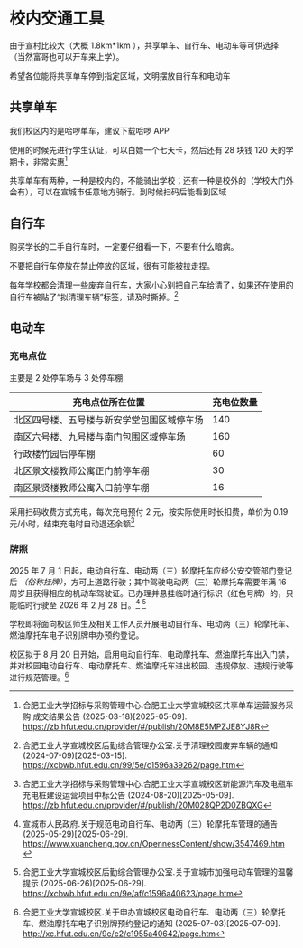 # 校内交通工具

由于宣村比较大（大概 1.8km\*1km ），共享单车、自行车、电动车等可供选择（当然富哥也可以开车来上学）。

希望各位能将共享单车停到指定区域，文明摆放自行车和电动车

## 共享单车

我们校区内的是哈啰单车，建议下载哈啰 APP

使用的时候先进行学生认证，可以白嫖一个七天卡，然后还有 28 块钱 120 天的学期卡，非常实惠[^1]

共享单车有两种，一种是校内的，不能骑出学校；还有一种是校外的（学校大门外会有），可以在宣城市任意地方骑行。到时候扫码后能看到区域

## 自行车

购买学长的二手自行车时，一定要仔细看一下，不要有什么暗病。

不要把自行车停放在禁止停放的区域，很有可能被拉走捏。

每年学校都会清理一些废弃自行车，大家小心别把自己车给清了，如果还在使用的自行车被贴了“拟清理车辆”标签，请及时撕掉。[^2]

## 电动车

### 充电点位

主要是 2 处停车场与 3 处停车棚:

| 充电点位所在位置                           | 充电位数量 |
| ------------------------------------------ | ---------- |
| 北区四号楼、五号楼与新安学堂包围区域停车场 | 140        |
| 南区六号楼、九号楼与南门包围区域停车场     | 160        |
| 行政楼竹园后停车棚                         | 60         |
| 北区景文楼教师公寓正门前停车棚             | 30         |
| 南区景贤楼教师公寓入口前停车棚             | 16         |

采用扫码收费方式充电，每次充电预付 2 元，按实际使用时长扣费，单价为 0.19 元/小时，结束充电时自动退还余额[^3]

### 牌照

2025 年 7 月 1 日起，电动自行车、电动两（三）轮摩托车应经公安交管部门登记后 _（俗称挂牌）_，方可上道路行驶；其中驾驶电动两（三）轮摩托车需要年满 16 周岁且获得相应的机动车驾驶证。已办理并悬挂临时通行标识（红色号牌）的，只能临时行驶至 2026 年 2 月 28 日。[^4] [^5]

学校即将面向校区师生及相关工作人员开展电动自行车、电动两（三）轮摩托车、燃油摩托车电子识别牌申办预约登记。

校区拟于 8 月 20 日开始，启用电动自行车、电动摩托车、燃油摩托车出入门禁，并对校园电动自行车、电动摩托车、燃油摩托车进出校园、违规停放、违规行驶等进行规范管理。[^6]

[^1]:
    合肥工业大学招标与采购管理中心.合肥工业大学宣城校区共享单车运营服务采购 成交结果公告 (2025-03-18)\[2025-05-09].  
    <https://zb.hfut.edu.cn/provider/#/publish/20M8E5MPZJE8YJ8R>

[^2]:
    合肥工业大学宣城校区后勤综合管理办公室.关于清理校园废弃车辆的通知 (2024-07-09)\[2025-03-15].  
    <https://xcbwb.hfut.edu.cn/99/5e/c1596a39262/page.htm>

[^3]:
    合肥工业大学招标与采购管理中心.合肥工业大学宣城校区新能源汽车及电瓶车充电桩建设运营项目中标公告 (2024-08-20)\[2025-05-09].  
    <https://zb.hfut.edu.cn/provider/#/publish/20M028QP2D0ZBQXG>

[^4]:
    宣城市人民政府.关于规范电动自行车、电动两（三）轮摩托车管理的通告 (2025-05-29)\[2025-06-29].  
    <https://www.xuancheng.gov.cn/OpennessContent/show/3547469.htm>

[^5]:
    合肥工业大学宣城校区后勤综合管理办公室.关于宣城市加强电动车管理的温馨提示 (2025-06-26)\[2025-06-29].  
    <https://xcbwb.hfut.edu.cn/9e/af/c1596a40623/page.htm>

[^6]:
    合肥工业大学宣城校区.关于申办宣城校区电动自行车、电动两（三）轮摩托车、燃油摩托车电子识别牌预约登记的通知 (2025-07-03)\[2025-07-09].
    <http://xc.hfut.edu.cn/9e/c2/c1955a40642/page.htm>
